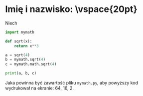 # Imię i nazwisko:  \vspace{20pt}

Niech

```py
import mymath

def sqrt(x):
    return x**3

a = sqrt(4)
b = mymath.sqrt(4)
c = mymath.math.sqrt(4)

print(a, b, c)
```

Jaka powinna być zawartość pliku `mymath.py`, aby powyższy kod wydrukował na ekranie: 64, 16, 2. 